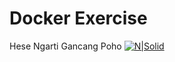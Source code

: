 # Docker Exercise
Hese Ngarti Gancang Poho
[![N|Solid](https://eadn-wc03-4064062.nxedge.io/cdn/wp-content/uploads/2021/07/DCA_Icon.png)](https://www.docker.com/)
